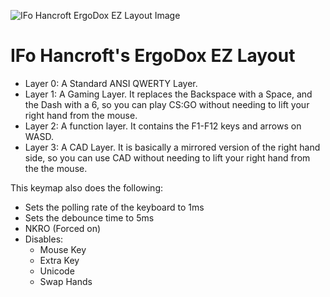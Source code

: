 ![IFo Hancroft ErgoDox EZ Layout Image](https://i.imgur.com/8LRokp5.png)

# IFo Hancroft's ErgoDox EZ Layout

- Layer 0: A Standard ANSI QWERTY Layer.
- Layer 1: A Gaming Layer. It replaces the Backspace with a Space, and the Dash with a 6, so you can play CS:GO without needing to lift your right hand from the mouse.
- Layer 2: A function layer. It contains the F1-F12 keys and arrows on WASD.
- Layer 3: A CAD Layer. It is basically a mirrored version of the right hand side, so you can use CAD without needing to lift your right hand from the the mouse.

This keymap also does the following:

- Sets the polling rate of the keyboard to 1ms
- Sets the debounce time to 5ms
- NKRO (Forced on)
- Disables:
    - Mouse Key
    - Extra Key
    - Unicode
    - Swap Hands
